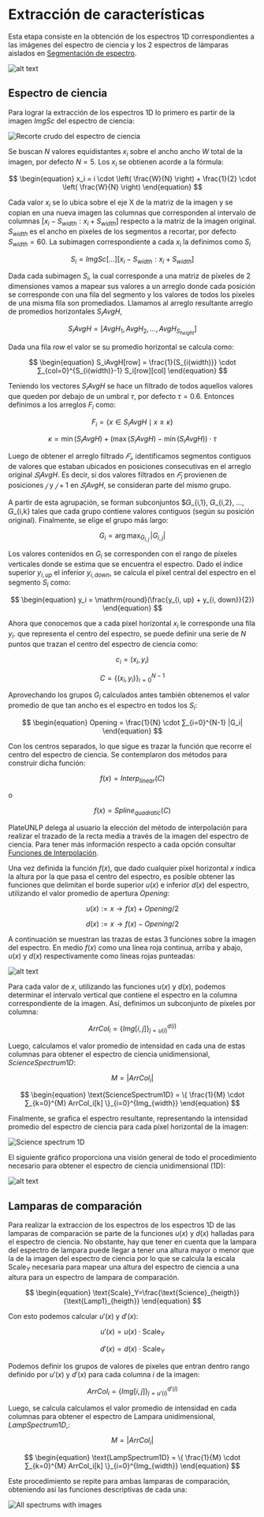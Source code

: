 # Extracción de características

Esta etapa consiste en la obtención de los espectros 1D correspondientes a las imágenes del espectro de ciencia y los 2 espectros de lámparas aislados en [Segmentación de espectro](#segmentación-de-espectro).

![alt text](./images/FeatureExtraction/FeatureExtraction.png)

## Espectro de ciencia

Para lograr la extracción de los espectros 1D lo primero es partir de la imagen $ImgSc$ del espectro de ciencia:

![Recorte crudo del espectro de ciencia](./images/FeatureExtraction/Science1.png)

Se buscan $N$ valores equidistantes $x_i$ sobre el ancho ancho $W$ total de la imagen, por defecto $N=5$. Los $x_i$ se obtienen acorde a la fórmula:

$$
\begin{equation}
x_i = i \cdot \left( \frac{W}{N} \right) + \frac{1}{2} \cdot \left( \frac{W}{N} \right)
\end{equation}
$$

Cada valor $x_i$ se lo ubica sobre el eje X de la matriz de la imagen y se copian en una nueva imagen las columnas que corresponden al intervalo de columnas $[x_i - S_{width}: x_i + S_{width}]$ respecto a la matriz de la imagen original. $S_{width}$ es el ancho en pixeles de los segmentos a recortar, por defecto $S_{width}=60$. La subimagen correspondiente a cada $x_i$ la definimos como $S_i$

$$
\begin{equation}
S_i = ImgSc[...][ x_i - S_{width} : x_i + S_{width}]
\end{equation}
$$

Dada cada subimagen $S_i$, la cual corresponde a una matriz de píxeles de 2 dimensiones vamos a mapear sus valores a un arreglo donde cada posición se corresponde con una fila del segmento y los valores de todos los pixeles de una misma fila son promediados. Llamamos al arreglo resultante arreglo de promedios horizontales $S_iAvgH$,

$$
\begin{equation}
S_iAvgH = [AvgH_{1}, AvgH_{2}, ..., AvgH_{S_{height}}]
\end{equation}
$$

Dada una fila $row$ el valor se su promedio horizontal se calcula como:

$$
\begin{equation}
S_iAvgH[row] = \frac{1}{S_{i(width)}} \cdot ∑_{col=0}^{S_{i(width)}-1} S_i[row][col]
\end{equation}
$$

Teniendo los vectores $S_iAvgH$ se hace un filtrado de todos aquellos valores que queden por debajo de un umbral $τ$, por defecto $τ=0.6$. Entonces definimos a los arreglos $F_i$ como:

$$
\begin{equation}
F_i= \{ x \in S_iAvgH \mid x \geq κ \}
\end{equation}
$$

$$
\begin{equation}
κ = \min(S_iAvgH) + (\max(S_iAvgH) - \min(S_iAvgH)) \cdot \tau
\end{equation}
$$

Luego de obtener el arreglo filtrado $𝐹_𝑖$, identificamos segmentos contiguos de valores que estaban ubicados en posiciones consecutivas en el arreglo original $𝑆_iAvgH$. Es decir, si dos valores filtrados en $𝐹_i$ provienen de posiciones $𝑗$ y $𝑗+1$ en $𝑆_iAvgH$, se consideran parte del mismo grupo.

A partir de esta agrupación, se forman subconjuntos $𝐺_{i,1}, 𝐺_{i,2}, ..., 𝐺_{i,k} tales que cada grupo contiene valores contiguos (según su posición original). Finalmente, se elige el grupo más largo:

$$
\begin{equation}
G_i = \arg\max_{G_{i,j}} \, |G_{i,j}|
\end{equation}
$$

Los valores contenidos en $G_i$ se corresponden con el rango de píxeles verticales donde se estima que se encuentra el espectro. Dado el índice superior $y_{i, up}$ el inferior $y_{i, down}$, se calcula el píxel central del espectro en el segmento $S_i$ como:

$$
\begin{equation}
y_i = \mathrm{round}(\frac{y_{i, up} + y_{i, down}}{2})
\end{equation}
$$

Ahora que conocemos que a cada píxel horizontal $x_i$ le corresponde una fila $y_i$. que representa el centro del espectro, se puede definir una serie de $N$ puntos que trazan el centro del espectro de ciencia como:

$$
\begin{equation}
c_{i} = (x_i, y_i)
\end{equation}
$$

$$
\begin{equation}
C = \{(x_i, y_i)\}_{i=0}^{N-1}
\end{equation}
$$

Aprovechando los grupos $G_i$ calculados antes también obtenemos el valor promedio de que tan ancho es el espectro en todos los $S_i$:

$$
\begin{equation}
Opening = \frac{1}{N} \cdot ∑_{i=0}^{N-1} |G_i|
\end{equation}
$$

Con los centros separados, lo que sigue es trazar la función que recorre el centro del espectro de ciencia. Se contemplaron dos métodos para construir dicha función:

$$
\begin{equation}
f(x) = Interp_{linear}(C)
\end{equation}
$$

o

$$
\begin{equation}
f(x) = Spline_{quadratic}(C)
\end{equation}
$$

PlateUNLP delega al usuario la elección del método de interpolación para realizar el trazado de la recta media a través de la imagen del espectro de ciencia. Para tener más información respecto a cada opción consultar [Funciones de Interpolación](FuncionesDeInterpolación.md).

Una vez definida la función $f(x)$, que dado cualquier píxel horizontal $x$ indica la altura por la que pasa el centro del espectro, es posible obtener las funciones que delimitan el borde superior $u(x)$ e inferior $d(x)$ del espectro, utilizando el valor promedio de apertura $Opening$:

$$
\begin{equation}
u(x) := x → f(x) + Opening / 2
\end{equation}
$$


$$
\begin{equation}
d(x) := x → f(x) - Opening / 2
\end{equation}
$$


A continuación se muestran las trazas de estas 3 funciones sobre la imagen del espectro. En medio $f(x)$ como una línea roja continua, arriba y abajo, $u(x)$ y $d(x)$ respectivamente como líneas rojas punteadas:

![alt text](./images/FeatureExtraction/ScienceConTrazas.png)

Para cada valor de $x$, utilizando las funciones $u(x)$ y $d(x)$, podemos determinar el intervalo vertical que contiene el espectro en la columna correspondiente de la imagen. Así, definimos un subconjunto de píxeles por columna:

$$
\begin{equation}
ArrCol_i = \{ Img[i,j] \}_{j=u(i)}^{d(i)}
\end{equation}
$$

Luego, calculamos el valor promedio de intensidad en cada una de estas columnas para obtener el espectro de ciencia unidimensional, $ScienceSpectrum1D$:

$$
\begin{equation}
M = |ArrCol_i|
\end{equation}
$$

$$
\begin{equation}
\text{ScienceSpectrum1D} = \{ \frac{1}{M} \cdot ∑_{k=0}^{M} ArrCol_i[k] \}_{i=0}^{Img_{width}}
\end{equation}
$$

Finalmente, se grafica el espectro resultante, representando la intensidad promedio del espectro de ciencia para cada píxel horizontal de la imagen:

![Science spectrum 1D](./images/FeatureExtraction/ScienceSpectrum1D.png)

El siguiente gráfico proporciona una visión general de todo el procedimiento necesario para obtener el espectro de ciencia unidimensional (1D):

![alt text](./images/FeatureExtraction/TotalProcessSicience1D.png)

## Lamparas de comparación

Para realizar la extraccion de los espectros de los espectros 1D de las lamparas de comparación se parte de la funciones $u(x)$ y $d(x)$ halladas para el espectro de ciencia. No obstante, hay que tener en cuenta que la lampara del espectro de lampara puede llegar a tener una altura mayor o menor que la de la imagen del espectro de ciencia por lo que se calcula la escala $\text{Scale}_Y$ necesaria para mapear una altura del espectro de ciencia a una altura para un espectro de lampara de comparación.

$$
\begin{equation}
\text{Scale}_Y=\frac{\text{Science}_{heigth}}{\text{Lamp1}_{heigth}}
\end{equation}
$$

Con esto podemos calcular $u'(x)$ y $d'(x)$:

$$
\begin{equation}
u'(x) = u(x) \cdot \text{Scale}_Y
\end{equation}
$$

$$
\begin{equation}
d'(x)= d(x) \cdot \text{Scale}_Y
\end{equation}
$$

Podemos definir los grupos de valores de pixeles que entran dentro rango definido por $u'(x)$ y $d'(x)$ para cada columna $i$ de la imagen:

$$
\begin{equation}
ArrCol_i = \{ Img[i,j] \}_{j=u'(i)}^{d'(i)}
\end{equation}
$$

Luego, se calcula calculamos el valor promedio de intensidad en cada columnas para obtener el espectro de Lampara unidimensional, $LampSpectrum1D$,:

$$
\begin{equation}
M = |ArrCol_i|
\end{equation}
$$

$$
\begin{equation}
\text{LampSpectrum1D} = \{ \frac{1}{M} \cdot ∑_{k=0}^{M} ArrCol_i[k] \}_{i=0}^{Img_{width}}
\end{equation}
$$

Este procedimiento se repite para ambas lamparas de comparación, obteniendo asi las funciones descriptivas de cada una:

![All spectrums with images](./images/FeatureExtraction/Spectrums1D.png)